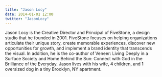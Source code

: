 ```yaml
---
title: "Jason Locy"
date: 2014-01-01 12:00
twitter: "JasonLocy"
---
```


Jason Locy is the Creative Director and Principal of FiveStone, a design studio that he founded in 2001. FiveStone focuses on helping organizations articulate their unique story, create memorable experiences, discover new opportunities for growth, and implement a brand identity that transcends the visual. In addition, he is the co-author of Veneer: Living Deeply in a Surface Society and Home Behind the Sun: Connect with God in the Brilliance of the Everyday. Jason lives with his wife, 4 children, and 1 oversized dog in a tiny Brooklyn, NY apartment.
